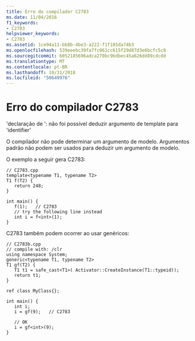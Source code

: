 ```yaml
---
title: Erro do compilador C2783
ms.date: 11/04/2016
f1_keywords:
- C2783
helpviewer_keywords:
- C2783
ms.assetid: 1ce94a11-bb8b-4be3-a222-f1f105da74b3
ms.openlocfilehash: 539eeebc39fa7fc061cc615f29d87d3e6bcfc5c8
ms.sourcegitcommit: 6052185696adca270bc9bdbec45a626dd89cdcdd
ms.translationtype: MT
ms.contentlocale: pt-BR
ms.lasthandoff: 10/31/2018
ms.locfileid: "50649976"
---
```

# <a name="compiler-error-c2783"></a>Erro do compilador C2783

'declaração de ': não foi possível deduzir argumento de template para 'identifier'

O compilador não pode determinar um argumento de modelo. Argumentos padrão não podem ser usados para deduzir um argumento de modelo.

O exemplo a seguir gera C2783:

```
// C2783.cpp
template<typename T1, typename T2>
T1 f(T2) {
   return 248;
}

int main() {
   f(1);   // C2783
   // try the following line instead
   int i = f<int>(1);
}
```

C2783 também podem ocorrer ao usar genéricos:

```
// C2783b.cpp
// compile with: /clr
using namespace System;
generic<typename T1, typename T2>
T1 gf(T2) {
   T1 t1 = safe_cast<T1>( Activator::CreateInstance(T1::typeid));
   return t1;
}

ref class MyClass{};

int main() {
   int i;
   i = gf(9);   // C2783

   // OK
   i = gf<int>(9);
}
```